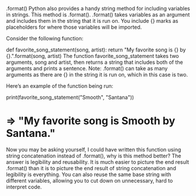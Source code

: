 .format()
Python also provides a handy string method for including variables in strings. This method is .format(). .format() takes variables as an argument and includes them in the string that it is run on. You include {} marks as placeholders for where those variables will be imported.

Consider the following function:

def favorite_song_statement(song, artist):
  return "My favorite song is {} by {}.".format(song, artist)
The function favorite_song_statement takes two arguments, song and artist, then returns a string that includes both of the arguments and prints a sentence. Note: .format() can take as many arguments as there are {} in the string it is run on, which in this case is two.

Here’s an example of the function being run:

print(favorite_song_statement("Smooth", "Santana"))
# => "My favorite song is Smooth by Santana."
Now you may be asking yourself, I could have written this function using string concatenation instead of .format(), why is this method better? The answer is legibility and reusability. It is much easier to picture the end result .format() than it is to picture the end result of string concatenation and legibility is everything. You can also reuse the same base string with different variables, allowing you to cut down on unnecessary, hard to interpret code.

